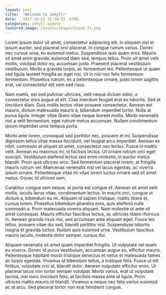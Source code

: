 ```yaml
---
layout: post
title:  "Welcome to Jekyll!"
date:   2017-10-21 12:10:33 -0700
categories: jekyll update
featured-image: /assets/images/kiosk-fi.png
---
```

Lorem ipsum dolor sit amet, consectetur adipiscing elit. In aliquam nisl et ipsum auctor, sed placerat orci placerat. In congue rutrum varius. Donec nec cursus urna, eu euismod metus. Suspendisse quis quam eros. Mauris sit amet enim gravida, euismod diam sed, tempus tellus. Proin sit amet velit mollis, volutpat dolor eu, accumsan justo. Praesent placerat vestibulum vestibulum. Morbi a gravida turpis, ac fermentum leo. Pellentesque ut quam sed ligula laoreet fringilla ac eget nisi. Ut in nisi nec felis fermentum fermentum. Phasellus rutrum, ex a pellentesque ornare, justo lorem sagittis erat, vel consectetur elit sem sed risus.

Nam mattis, est sed pulvinar ultricies, velit neque dictum dolor, a consectetur eros augue at elit. Cras interdum feugiat erat eu lobortis. Sed at tincidunt diam. Duis mollis lectus vitae posuere consectetur. Aenean est mauris, dictum malesuada mauris a, bibendum imperdiet tortor. Nulla at purus ligula. Integer vitae libero vitae neque laoreet mollis. Morbi venenatis nisl a velit fermentum, eget rutrum metus accumsan. Nullam condimentum ipsum imperdiet urna tempus porta.

Morbi ante lorem, consequat sed porttitor nec, posuere et mi. Suspendisse dignissim tellus vitae massa tincidunt, vel feugiat arcu imperdiet. Aenean ex nibh, commodo at aliquet sit amet, consectetur nec lectus. Fusce in mattis velit. Aenean eu maximus mi, id facilisis lectus. Ut ornare rutrum orci eget suscipit. Vestibulum eleifend lectus sed enim molestie, in auctor metus blandit. Proin quis ultrices arcu. Sed fermentum placerat lorem, at fringilla mauris rutrum vel. Maecenas venenatis nisl vel lacus egestas, ac viverra ipsum ornare. Pellentesque vitae mi vitae lorem luctus ornare sed sit amet metus. Donec id ultrices sem.

Curabitur congue sem neque, at porta est congue et. Aenean sit amet velit mollis, iaculis lacus vitae, condimentum lectus. In mauris orci, congue ut dictum a, bibendum eu mi. Aliquam id sapien tristique, mattis libero et, cursus lorem. Phasellus bibendum pharetra eros, quis eleifend nulla commodo a. Proin malesuada viverra aliquam. Nam molestie ut ante sit amet consequat. Mauris efficitur faucibus lectus, ac ultricies libero rhoncus in. Aenean gravida risus nisi, sed accumsan ante aliquam eget. Fusce leo tellus, posuere vitae dui sed, blandit porttitor nisl. Suspendisse lobortis magna et gravida luctus. Nullam quis euismod urna. Vestibulum faucibus mauris iaculis, molestie dolor semper, cursus dui.

Aliquam venenatis sit amet quam imperdiet fringilla. Ut vulputate vel quam eu viverra. Donec id purus vestibulum, accumsan augue eu, efficitur mauris. Pellentesque habitant morbi tristique senectus et netus et malesuada fames ac turpis egestas. Vivamus id bibendum tellus, a tristique felis. Fusce ut elit finibus, vulputate orci at, blandit dolor. Aenean vulputate efficitur enim. Ut placerat lacus non tortor semper volutpat. Morbi varius, erat ut vulputate lacinia, nisl nunc tincidunt felis, at facilisis massa ante id ligula. Proin ultrices mattis mauris id blandit. Vivamus a neque nec felis varius euismod ac at arcu. Sed placerat tortor non erat hendrerit congue.